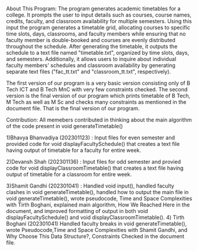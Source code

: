About This Program:
The program generates academic timetables for a college. It prompts the user to input details such as courses, course names, credits, faculty, and classroom availability for multiple semesters. Using this input the program
generates a timetable grid, allocating courses to specific time slots, days, classrooms, and faculty members while ensuring that no faculty member is double-booked and courses are evenly distributed throughout the schedule. 
After generating the timetable, it outputs the schedule to a text file named "timetable.txt", organized by time slots, days, and semesters. Additionally, it allows users to inquire about individual faculty members' schedules 
and classroom availability by generating separate text files ("fac_tt.txt" and "classroom_tt.txt", respectively).

The first version of our program is a very basic version consisting only of B Tech ICT and B Tech MnC with very few constraints checked. The second version is the final version of our program which prints timetable of B Tech,
M Tech as well as M Sc and checks many constraints as mentioned in the document file. That is the final version of our program.

Contribution:
All memebers contributed in thinking about the main algorithm of the code present in void generateTimetable()

1)Bhavya Bhanvadiya (202301123) : Input files for even semester and provided code for void displayFacultySchedule() that creates a text file having output of timetable for a faculty for entire week.

2)Devansh Shah (202301136) : Input files for odd semester and provied code for void displayClassroomTimetable() that creates a text file having output of timetable for a classroom for entire week.

3)Shamit Gandhi (202301041) : Handled void input(), handled faculty clashes in void generateTimetable(), handled how to output the main file in void generateTimetable(), wrote pseudocode, Time and Space Complexities with 
Tirth Boghani, explained main algorithm, How We Reached Here in the document, and improved formatting of output in both void displayFacultySchedule() and void displayClassroomTimetable().
4) Tirth Boghani (202301041) Handled faculty breaks in void generateTimetable(), wrote Pseudocode,Time and Space Complexities with Shamit Gandhi, and Why Choose This Data Structure?, Constraints Checked in the document file.
